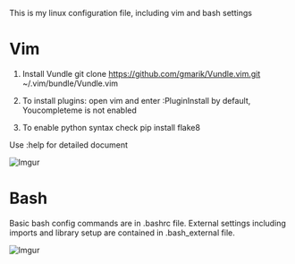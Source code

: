 This is my linux configuration file, including vim and bash settings

# Vim
1. Install Vundle
git clone https://github.com/gmarik/Vundle.vim.git ~/.vim/bundle/Vundle.vim
2. To install plugins:
open vim and enter :PluginInstall
by default, Youcompleteme is not enabled

3. To enable python syntax check
pip install flake8

Use :help <plugin name> for detailed document

![Imgur](https://i.imgur.com/p4IcUZb.png)

# Bash
Basic bash config commands are in .bashrc file. External settings including imports
and library setup are contained in .bash_external file.  

![Imgur](https://i.imgur.com/4Tbxnc2.png)
